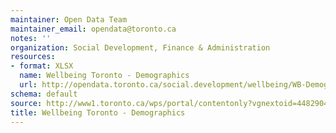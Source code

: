 ```yaml
---
maintainer: Open Data Team
maintainer_email: opendata@toronto.ca
notes: ''
organization: Social Development, Finance & Administration
resources:
- format: XLSX
  name: Wellbeing Toronto - Demographics
  url: http://opendata.toronto.ca/social.development/wellbeing/WB-Demographics.xlsx
schema: default
source: http://www1.toronto.ca/wps/portal/contentonly?vgnextoid=4482904ade9ea410VgnVCM10000071d60f89RCRD&vgnextchannel=1a66e03bb8d1e310VgnVCM10000071d60f89RCRD
title: Wellbeing Toronto - Demographics
---
```

